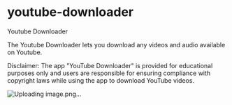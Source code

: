 # youtube-downloader
Youtube Downloader

The Youtube Downloader lets you download any videos and audio available on Youtube. 

Disclaimer: The app "YouTube Downloader" is provided for educational purposes only and users are responsible for ensuring compliance with copyright laws while using the app to download YouTube videos.

![Uploading image.png…]()


